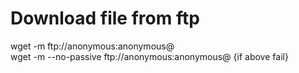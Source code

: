 # **Download file from ftp**

wget -m ftp://anonymous:anonymous@<ip>  
wget -m --no-passive ftp://anonymous:anonymous@<ip> {if above fail}